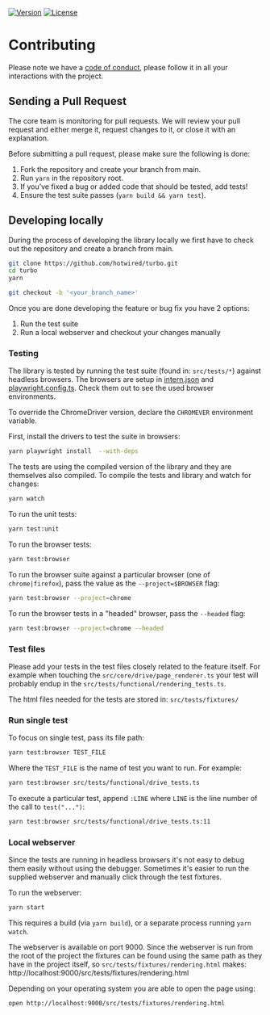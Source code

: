 [![Version](https://img.shields.io/npm/v/@hotwired/turbo)](https://www.npmjs.com/package/@hotwired/turbo)
[![License](https://img.shields.io/github/license/hotwired/turbo)](https://github.com/hotwired/turbo)

# Contributing

Please note we have a [code of conduct](https://github.com/hotwired/turbo/blob/main/CODE_OF_CONDUCT.md), please follow it in all your interactions with the project.

## Sending a Pull Request

The core team is monitoring for pull requests. We will review your pull request and either merge it, request changes to it, or close it with an explanation.

Before submitting a pull request, please make sure the following is done:

1. Fork the repository and create your branch from main.
2. Run `yarn` in the repository root.
3. If you’ve fixed a bug or added code that should be tested, add tests!
4. Ensure the test suite passes (`yarn build && yarn test`).

## Developing locally

During the process of developing the library locally we first have to check out the repository and create a branch from main.

```bash
git clone https://github.com/hotwired/turbo.git
cd turbo
yarn
```

```bash
git checkout -b '<your_branch_name>'
```

Once you are done developing the feature or bug fix you have 2 options:

1. Run the test suite
2. Run a local webserver and checkout your changes manually

### Testing

The library is tested by running the test suite (found in: `src/tests/*`) against headless browsers. The browsers are setup in [intern.json](./intern.json) and [playwright.config.ts](./playwright.config.ts). Check them out to see the used browser environments.

To override the ChromeDriver version, declare the `CHROMEVER` environment
variable.

First, install the drivers to test the suite in browsers:

```bash
yarn playwright install  --with-deps
```

The tests are using the compiled version of the library and they are themselves also compiled. To compile the tests and library and watch for changes:

```bash
yarn watch
```

To run the unit tests:

```bash
yarn test:unit
```

To run the browser tests:

```bash
yarn test:browser
```

To run the browser suite against a particular browser (one of
`chrome|firefox`), pass the value as the `--project=$BROWSER` flag:

```bash
yarn test:browser --project=chrome
```

To run the browser tests in a "headed" browser, pass the `--headed` flag:

```bash
yarn test:browser --project=chrome --headed
```

### Test files

Please add your tests in the test files closely related to the feature itself. For example when touching the `src/core/drive/page_renderer.ts` your test will probably endup in the `src/tests/functional/rendering_tests.ts`.

The html files needed for the tests are stored in: `src/tests/fixtures/`

### Run single test

To focus on single test, pass its file path:

```bash
yarn test:browser TEST_FILE
```

Where the `TEST_FILE` is the name of test you want to run. For example:

```bash
yarn test:browser src/tests/functional/drive_tests.ts
```

To execute a particular test, append `:LINE` where `LINE` is the line number of
the call to `test("...")`:

```bash
yarn test:browser src/tests/functional/drive_tests.ts:11
```

### Local webserver

Since the tests are running in headless browsers it's not easy to debug them easily without using the debugger. Sometimes it's easier to run the supplied webserver and manually click through the test fixtures.

To run the webserver:

```bash
yarn start
```

This requires a build (via `yarn build`), or a separate process running `yarn watch`.

The webserver is available on port 9000. Since the webserver is run from the root of the project the fixtures can be found using the same path as they have in the project itself, so `src/tests/fixtures/rendering.html` makes: http://localhost:9000/src/tests/fixtures/rendering.html

Depending on your operating system you are able to open the page using:

```bash
open http://localhost:9000/src/tests/fixtures/rendering.html
```
